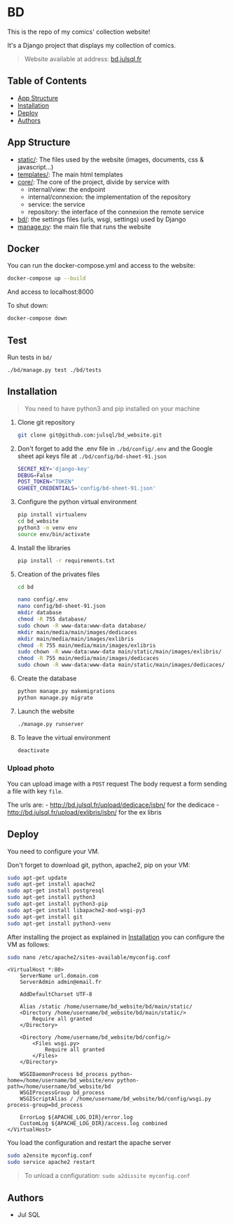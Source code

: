 # BD

This is the repo of my comics' collection website!

It's a Django project that displays my collection of comics.

> Website available at address: [bd.julsql.fr](http://bd.julsql.fr)

## Table of Contents

- [App Structure](#app-structure)
- [Installation](#installation)
- [Deploy](#deploy)
- [Authors](#authors)

## App Structure

- [static/](bd/main/static): The files used by the website (images, documents, css & javascript…)
- [templates/](bd/main/templates): The main html templates
- [core/](bd/main/core): The core of the project, divide by service with
    - internal/view: the endpoint
    - internal/connexion: the implementation of the repository
    - service: the service
    - repository: the interface of the connexion the remote service
- [bd/](bd/config): the settings files (urls, wsgi, settings) used by Django
- [manage.py](bd/manage.py): the main file that runs the website

## Docker

You can run the docker-compose.yml and access to the website:

```bash
docker-compose up --build 
```

And access to localhost:8000

To shut down:
```bash
docker-compose down
```

## Test

Run tests in `bd/`

`./bd/manage.py test ./bd/tests`

## Installation

> You need to have python3 and pip installed on your machine

1. Clone git repository

    ```bash
    git clone git@github.com:julsql/bd_website.git
    ```

2. Don't forget to add the .env file in `./bd/config/.env` and the Google sheet api keys file at `./bd/config/bd-sheet-91.json`

    ```bash
    SECRET_KEY='django-key'
    DEBUG=False
    POST_TOKEN="TOKEN"
    GSHEET_CREDENTIALS='config/bd-sheet-91.json'
    ```

3. Configure the python virtual environment

    ```bash
    pip install virtualenv
    cd bd_website
    python3 -m venv env
    source env/bin/activate
    ```
   
4. Install the libraries

    ```bash
    pip install -r requirements.txt
   ```

5. Creation of the privates files

    ```bash
    cd bd
    
    nano config/.env
    nano config/bd-sheet-91.json
    mkdir database
    chmod -R 755 database/
    sudo chown -R www-data:www-data database/
    mkdir main/media/main/images/dedicaces
    mkdir main/media/main/images/exlibris
    chmod -R 755 main/media/main/images/exlibris
    sudo chown -R www-data:www-data main/static/main/images/exlibris/
    chmod -R 755 main/media/main/images/dedicaces
    sudo chown -R www-data:www-data main/static/main/images/dedicaces/
    ```
   
6. Create the database

    ```bash
    python manage.py makemigrations
    python manage.py migrate
    ```

7. Launch the website

    ```bash
    ./manage.py runserver
    ```
   
8. To leave the virtual environment
    ```bash
    deactivate
    ```
   
### Upload photo

You can upload image with a `POST` request
The body request a form sending a file with key `file`.

   The urls are:
      - http://bd.julsql.fr/upload/dedicace/isbn/ for the dedicace
      - http://bd.julsql.fr/upload/exlibris/isbn/ for the ex libris

## Deploy

You need to configure your VM.

Don't forget to download git, python, apache2, pip on your VM:
    
```bash
sudo apt-get update
sudo apt-get install apache2
sudo apt-get install postgresql
sudo apt-get install python3
sudo apt-get install python3-pip
sudo apt-get install libapache2-mod-wsgi-py3
sudo apt-get install git
sudo apt-get install python3-venv
```

After installing the project as explained in [Installation](#installation)
you can configure the VM as follows:

```bash
sudo nano /etc/apache2/sites-available/myconfig.conf
```

```
<VirtualHost *:80>
    ServerName url.domain.com
    ServerAdmin admin@email.fr

    AddDefaultCharset UTF-8

    Alias /static /home/username/bd_website/bd/main/static/
    <Directory /home/username/bd_website/bd/main/static/>
        Require all granted
    </Directory>

    <Directory /home/username/bd_website/bd/config/>
        <Files wsgi.py>
            Require all granted
        </Files>
    </Directory>

    WSGIDaemonProcess bd_process python-home=/home/username/bd_website/env python-path=/home/username/bd_website/bd
    WSGIProcessGroup bd_process
    WSGIScriptAlias / /home/username/bd_website/bd/config/wsgi.py process-group=bd_process

    ErrorLog ${APACHE_LOG_DIR}/error.log
    CustomLog ${APACHE_LOG_DIR}/access.log combined
</VirtualHost>
```

You load the configuration and restart the apache server
```bash
sudo a2ensite myconfig.conf
sudo service apache2 restart
```

> To unload a configuration: `sudo a2dissite myconfig.conf`

## Authors

- Jul SQL
